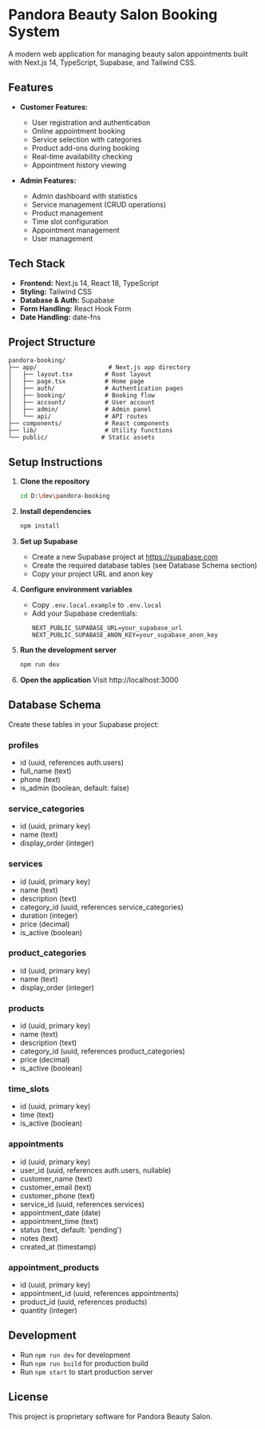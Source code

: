 # Pandora Beauty Salon Booking System

A modern web application for managing beauty salon appointments built with Next.js 14, TypeScript, Supabase, and Tailwind CSS.

## Features

- **Customer Features:**
  - User registration and authentication
  - Online appointment booking
  - Service selection with categories
  - Product add-ons during booking
  - Real-time availability checking
  - Appointment history viewing

- **Admin Features:**
  - Admin dashboard with statistics
  - Service management (CRUD operations)
  - Product management
  - Time slot configuration
  - Appointment management
  - User management

## Tech Stack

- **Frontend:** Next.js 14, React 18, TypeScript
- **Styling:** Tailwind CSS
- **Database & Auth:** Supabase
- **Form Handling:** React Hook Form
- **Date Handling:** date-fns

## Project Structure

```
pandora-booking/
├── app/                    # Next.js app directory
│   ├── layout.tsx         # Root layout
│   ├── page.tsx           # Home page
│   ├── auth/              # Authentication pages
│   ├── booking/           # Booking flow
│   ├── account/           # User account
│   ├── admin/             # Admin panel
│   └── api/               # API routes
├── components/            # React components
├── lib/                   # Utility functions
└── public/               # Static assets
```

## Setup Instructions

1. **Clone the repository**
   ```bash
   cd D:\dev\pandora-booking
   ```

2. **Install dependencies**
   ```bash
   npm install
   ```

3. **Set up Supabase**
   - Create a new Supabase project at https://supabase.com
   - Create the required database tables (see Database Schema section)
   - Copy your project URL and anon key

4. **Configure environment variables**
   - Copy `.env.local.example` to `.env.local`
   - Add your Supabase credentials:
     ```
     NEXT_PUBLIC_SUPABASE_URL=your_supabase_url
     NEXT_PUBLIC_SUPABASE_ANON_KEY=your_supabase_anon_key
     ```

5. **Run the development server**
   ```bash
   npm run dev
   ```

6. **Open the application**
   Visit http://localhost:3000

## Database Schema

Create these tables in your Supabase project:

### profiles
- id (uuid, references auth.users)
- full_name (text)
- phone (text)
- is_admin (boolean, default: false)

### service_categories
- id (uuid, primary key)
- name (text)
- display_order (integer)

### services
- id (uuid, primary key)
- name (text)
- description (text)
- category_id (uuid, references service_categories)
- duration (integer)
- price (decimal)
- is_active (boolean)

### product_categories
- id (uuid, primary key)
- name (text)
- display_order (integer)

### products
- id (uuid, primary key)
- name (text)
- description (text)
- category_id (uuid, references product_categories)
- price (decimal)
- is_active (boolean)

### time_slots
- id (uuid, primary key)
- time (text)
- is_active (boolean)

### appointments
- id (uuid, primary key)
- user_id (uuid, references auth.users, nullable)
- customer_name (text)
- customer_email (text)
- customer_phone (text)
- service_id (uuid, references services)
- appointment_date (date)
- appointment_time (text)
- status (text, default: 'pending')
- notes (text)
- created_at (timestamp)

### appointment_products
- id (uuid, primary key)
- appointment_id (uuid, references appointments)
- product_id (uuid, references products)
- quantity (integer)

## Development

- Run `npm run dev` for development
- Run `npm run build` for production build
- Run `npm start` to start production server

## License

This project is proprietary software for Pandora Beauty Salon.
